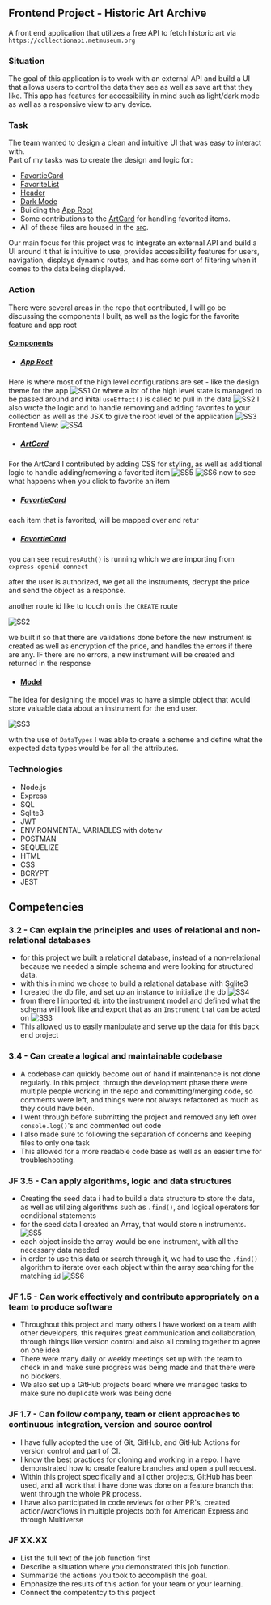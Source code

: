 ## Frontend Project - Historic Art Archive

A front end application that utilizes a free API to fetch historic art via ```https://collectionapi.metmuseum.org```

### Situation<br>
The goal of this application is to work with an external API and build a UI that allows users to control the data they see as well as save art that they like. This app has features for accessibility in mind such as light/dark mode as well as a responsive view to any device. 

### Task
The team wanted to design a clean and intuitive UI that was easy to interact with.<br>
Part of my tasks was to create the design and logic for:
- [FavortieCard](https://github.com/Keffdu/final-portfolio/blob/main/Front%20End%20Project/src/components/FavoriteCard.jsx)
- [FavoriteList](https://github.com/Keffdu/final-portfolio/blob/main/Front%20End%20Project/src/components/FavoriteCard.jsx)
- [Header](https://github.com/Keffdu/final-portfolio/blob/main/Front%20End%20Project/src/components/Header.jsx)
- [Dark Mode](https://github.com/Keffdu/final-portfolio/blob/main/Front%20End%20Project/src/components/Header.jsx#L28-L34)
- Building the [App Root](https://github.com/Keffdu/final-portfolio/blob/main/Front%20End%20Project/src/App.jsx)
- Some contributions to the [ArtCard](https://github.com/Keffdu/final-portfolio/blob/main/Front%20End%20Project/src/components/ArtCard.jsx) for handling favorited items. 
- All of these files are housed in the [src](https://github.com/Keffdu/final-portfolio/tree/main/Front%20End%20Project/src).

Our main focus for this project was to integrate an external API and build a UI around it that is intuitive to use, provides accessibility features for users, navigation, displays dynamic routes, and has some sort of filtering when it comes to the data being displayed.

### Action
There were several areas in the repo that contributed, I will go be discussing the components I built, as well as the logic for the favorite feature and app root
#### [Components](https://github.com/Keffdu/final-portfolio/tree/main/Front%20End%20Project/src/components)
- ##### [App Root](https://github.com/Keffdu/final-portfolio/blob/main/Front%20End%20Project/src/App.jsx)
Here is where most of the high level configurations are set - like the design theme for the app
![SS1](./assets/SS1.png)
Or where a lot of the high level state is managed to be passed around and inital ```useEffect()``` is called to pull in the data
![SS2](./assets/SS2.png)
I also wrote the logic and to handle removing and adding favorites to your collection as well as the JSX to give the root level of the application
![SS3](./assets/SS3.png)
Frontend View:
![SS4](./assets/SS4.png)
- ##### [ArtCard](https://github.com/Keffdu/final-portfolio/blob/main/Front%20End%20Project/src/components/ArtCard.jsx)
For the ArtCard I contributed by adding CSS for styling, as well as additional logic to handle adding/removing a favorited item
![SS5](./assets/SS5.png)
![SS6](./assets/SS6.png)
now to see what happens when you click to favorite an item
- ##### [FavortieCard](https://github.com/Keffdu/final-portfolio/blob/main/Front%20End%20Project/src/components/FavoriteCard.jsx)
each item that is favorited, will be mapped over and retur
- ##### [FavortieCard](https://github.com/Keffdu/final-portfolio/blob/main/Front%20End%20Project/src/components/FavoriteCard.jsx)



you can see ```requiresAuth()``` is running which we are importing from ```express-openid-connect```

after the user is authorized, we get all the instruments, decrypt the price and send the object as a response.

another route id like to touch on is the ```CREATE``` route

![SS2](./assets/SS2.png)

we built it so that there are validations done before the new instrument is created as well as encryption of the price, and handles the errors if there are any. IF there are no errors, a new instrument will be created and returned in the response

- #### [Model](https://github.com/Keffdu/final-portfolio/blob/main/Back%20End%20Project/server/models/Instrument.js)
The idea for designing the model was to have a simple object that would store valuable data about an instrument for the end user.

![SS3](./assets/SS3.png)

with the use of ```DataTypes``` I was able to create a scheme and define what the expected data types would be for all the attributes.

### Technologies
- Node.js
- Express
- SQL
- Sqlite3
- JWT
- ENVIRONMENTAL VARIABLES with dotenv
- POSTMAN
- SEQUELIZE
- HTML
- CSS
- BCRYPT
- JEST

## Competencies
### 3.2 - Can explain the principles and uses of relational and non-relational databases
- for this project we built a relational database, instead of a non-relational because we needed a simple schema and were looking for structured data.
- with this in mind we chose to build a relational database with Sqlite3
- I created the db file, and set up an instance to initialize the db
![SS4](./assets/SS4.png)
- from there I imported ```db``` into the instrument model and defined what the schema will look like and export that as an ```Instrument``` that can be acted on
![SS3](./assets/SS3.png)
- This allowed us to easily manipulate and serve up the data for this back end project
### 3.4 - Can create a logical and maintainable codebase
- A codebase can quickly become out of hand if maintenance is not done regularly. In this project, through the development phase there were multiple people working in the repo and committing/merging code, so comments were left, and things were not always refactored as much as they could have been.
- I went through before submitting the project and removed any left over ```console.log()```'s and commented out code
- I also made sure to following the separation of concerns and keeping files to only one task
- This allowed for a more readable code base as well as an easier time for troubleshooting.

### JF 3.5 - Can apply algorithms, logic and data structures
- Creating the seed data i had to build a data structure to store the data, as well as utilizing algorithms such as ```.find()```, and logical operators for conditional statements
- for the seed data I created an Array, that would store n instruments.
![SS5](./assets/SS5.png)
- each object inside the array would be one instrument, with all the necessary data needed
- in order to use this data or search through it, we had to use the ```.find()``` algorithm to iterate over each object within the array searching for the matching ```id```
![SS6](./assets/SS6.png)
### JF 1.5 - Can work effectively and contribute appropriately on a team to produce software
- Throughout this project and many others I have worked on a team with other developers, this requires great communication and collaboration, through things like version control and also all coming together to agree on one idea
- There were many daily or weekly meetings set up with the team to check in and make sure progress was being made and that there were no blockers.
- We also set up a GitHub projects board where we managed tasks to make sure no duplicate work was being done
### JF 1.7 - Can follow company, team or client approaches to continuous integration, version and source control
- I have fully adopted the use of Git, GitHub, and GitHub Actions for version control and part of CI. 
- I know the best practices for cloning and working in a repo.  I have demonstrated how to create feature branches and open a pull request. 
- Within this project specifically and all other projects, GitHub has been used, and all work that i have done was done on a feature branch that went through the whole PR process. 
- I have also participated in code reviews for other PR's, created action/workflows in multiple projects both for American Express and through Multiverse


### JF XX.XX
- List the full text of the job function first
- Describe a situation where you demonstrated  this job function.
- Summarize the actions you took to accomplish the goal. 
- Emphasize the results of this action for your team or your learning. 
- Connect the competentcy to this project
